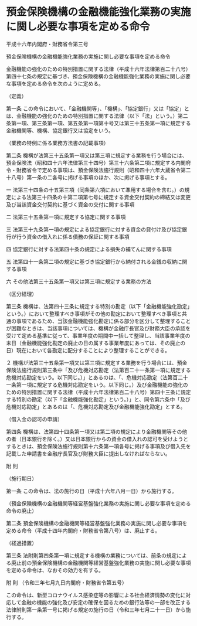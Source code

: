 # 預金保険機構の金融機能強化業務の実施に関し必要な事項を定める命令

平成十六年内閣府・財務省令第三号

預金保険機構の金融機能強化業務の実施に関し必要な事項を定める命令

金融機能の強化のための特別措置に関する法律（平成十六年法律第百二十八号）第四十七条の規定に基づき、預金保険機構の金融機能強化業務の実施に関し必要な事項を定める命令を次のように定める。

（定義）

第一条 この命令において、「金融機関等」、「機構」、「協定銀行」又は「協定」とは、金融機能の強化のための特別措置に関する法律（以下「法」という。）第二条第一項、第三条第一項、第五条第一項第十号又は第三十五条第一項に規定する金融機関等、機構、協定銀行又は協定をいう。

（業務の特例に係る業務方法書の記載事項）

第二条 機構が法第三十五条第一項又は第三項に規定する業務を行う場合には、預金保険法（昭和四十六年法律第三十四号）第三十六条第二項に規定する内閣府令・財務省令で定める事項は、預金保険法施行規則（昭和四十六年大蔵省令第二十八号）第一条の二各号に掲げる事項のほか、次に掲げる事項とする。

一 法第三十四条の十五第三項（同条第六項において準用する場合を含む。）の規定による法第三十四条の十第二項第七号に規定する資金交付契約の締結又は変更及び当該資金交付契約に基づく資金の交付に関する事項

二 法第三十五条第一項に規定する協定に関する事項

三 法第三十九条第一項の規定による協定銀行に対する資金の貸付け及び協定銀行が行う資金の借入れに係る債務の保証に関する事項

四 協定銀行に対する法第四十条の規定による損失の補てんに関する事項

五 法第四十一条第二項の規定に基づき協定銀行から納付される金銭の収納に関する事項

六 その他法第三十五条第一項又は第三項に規定する業務の方法

（区分経理）

第三条 機構は、法第四十三条に規定する特別の勘定（以下「金融機能強化勘定」という。）において整理すべき事項がその他の勘定において整理すべき事項と共通の事項であるため、当該金融機能強化勘定に係る部分を区分して整理することが困難なときは、当該事項については、機構が金融庁長官及び財務大臣の承認を受けて定める基準に従って、事業年度の期間中一括して整理し、当該事業年度の末日（金融機能強化勘定の廃止の日の属する事業年度にあっては、その廃止の日）現在において各勘定に配分することにより整理することができる。

２ 機構が法第三十五条第一項又は第三項に規定する業務を行う場合には、預金保険法施行規則第三条中「及び危機対応勘定（法第百二十一条第一項に規定する危機対応勘定をいう。以下同じ。）」とあるのは、「、危機対応勘定（法第百二十一条第一項に規定する危機対応勘定をいう。以下同じ。）及び金融機能の強化のための特別措置に関する法律（平成十六年法律第百二十八号）第四十三条に規定する特別の勘定（以下「金融機能強化勘定」という。）」と、同令第六条中「及び危機対応勘定」とあるのは「、危機対応勘定及び金融機能強化勘定」とする。

（借入金の認可の申請）

第四条 機構は、法第四十四条第一項又は第二項の規定により金融機関等その他の者（日本銀行を除く。）又は日本銀行からの資金の借入れの認可を受けようとするときは、預金保険法施行規則第十六条第一項各号に掲げる事項及び借入先を記載した申請書を金融庁長官及び財務大臣に提出しなければならない。

附 則

（施行期日）

第一条 この命令は、法の施行の日（平成十六年八月一日）から施行する。

（預金保険機構の金融機関等経営基盤強化業務の実施に関し必要な事項を定める命令の廃止）

第二条 預金保険機構の金融機関等経営基盤強化業務の実施に関し必要な事項を定める命令（平成十四年内閣府・財務省令第八号）は、廃止する。

（経過措置）

第三条 法附則第四条第一項に規定する機構の業務については、前条の規定による廃止前の預金保険機構の金融機関等経営基盤強化業務の実施に関し必要な事項を定める命令は、なおその効力を有する。

附 則 （令和三年七月九日内閣府・財務省令第五号）

この命令は、新型コロナウイルス感染症等の影響による社会経済情勢の変化に対応して金融の機能の強化及び安定の確保を図るための銀行法等の一部を改正する法律附則第一条第一号に掲げる規定の施行の日（令和三年七月二十一日）から施行する。
